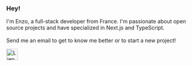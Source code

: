 ### Hey!

I'm Enzo, a full-stack developer from France. I'm passionate about open source projects and have specialized in Next.js and TypeScript. 
<br />
<br />
Send me an email to get to know me better or to start a new project!

<a href="mailto:enzo.bacqueyrisses@gmail.com"><img src="https://em-content.zobj.net/source/apple/354/love-letter_1f48c.png" width="30" height="30" alt="Lien vers email"></a>
